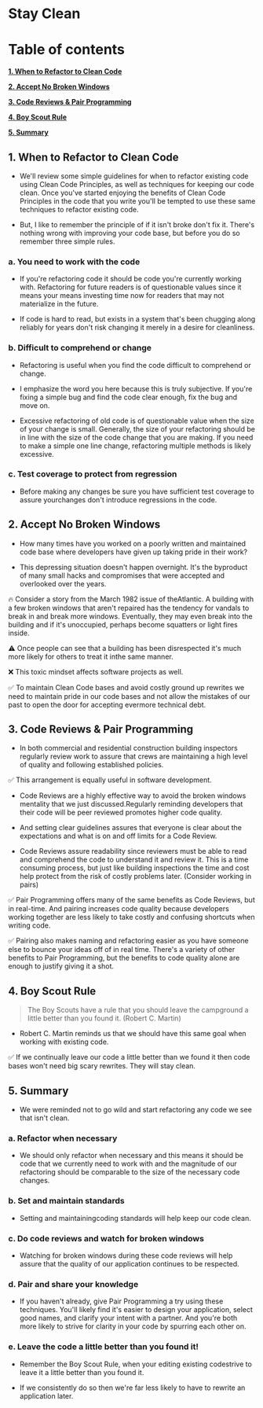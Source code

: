 # Stay Clean


# Table of contents
[**1. When to Refactor to Clean Code**](https://github.com/bao-nguyen3-ts/clean_code/tree/main/8.StayClean#1-when-to-refactor-to-clean-code)

[**2. Accept No Broken Windows**](https://github.com/bao-nguyen3-ts/clean_code/tree/main/8.StayClean#2-accept-no-broken-windows)

[**3. Code Reviews & Pair Programming**](https://github.com/bao-nguyen3-ts/clean_code/tree/main/8.StayClean#3-code-reviews--pair-programming)

[**4. Boy Scout Rule**](https://github.com/bao-nguyen3-ts/clean_code/tree/main/8.StayClean#4-boy-scout-rule)

[**5. Summary**](https://github.com/bao-nguyen3-ts/clean_code/tree/main/8.StayClean#5-summary)


## 1. When to Refactor to Clean Code

- We'll review some simple guidelines for when to refactor existing code using Clean Code Principles, as well as techniques for keeping our code clean. Once you've started enjoying the benefits of Clean Code Principles in the code that you write you'll be tempted to use these same techniques to refactor existing code.

- But, I like to remember the principle of if it isn't broke don't fix it. There's nothing wrong with improving your code base, but before you do so remember three simple rules.

### a. You need to work with the code

- If you're refactoring code it should be code you're currently working with. Refactoring for future readers is of questionable values since it means your means investing time now for readers that may not materialize in the future.

- If code is hard to read, but exists in a system that's been chugging along reliably for years don't risk changing it merely in a desire for cleanliness.

### b. Difficult to comprehend or change

- Refactoring is useful when you find the code difficult to comprehend or change.

- I emphasize the word you here because this is truly subjective. If you're fixing a simple bug and find the code clear enough, fix the bug and move on.

- Excessive refactoring of old code is of questionable value when the size of your change is small. Generally, the size of your refactoring should be in line with the size of the code change that you are making. If you need to make a simple one line change, refactoring multiple methods is likely excessive.

### c. Test coverage to protect from regression

- Before making any changes be sure you have sufficient test coverage to assure yourchanges don't introduce regressions in the code.

## 2. Accept No Broken Windows

- How many times have you worked on a poorly written and maintained code base where developers have given up taking pride in their work?

- This depressing situation doesn't happen overnight. It's the byproduct of many small hacks and compromises that were accepted and overlooked over the years.

🔥 Consider a story from the March 1982 issue of theAtlantic. A building with a few broken windows that aren't repaired has the tendency for vandals to break in and break more windows. Eventually, they may even break into the building and if it's unoccupied, perhaps become squatters or light fires inside.

⚠️ Once people can see that a building has been disrespected it's much more likely for others to treat it inthe same manner.

❌ This toxic mindset affects software projects as well.

✅ To maintain Clean Code bases and avoid costly ground up rewrites we need to maintain pride in our code bases and not allow the mistakes of our past to open the door for accepting evermore technical debt.

## 3. Code Reviews & Pair Programming

- In both commercial and residential construction building inspectors regularly review work to assure that crews are maintaining a high level of quality and following established policies.

✅ This arrangement is equally useful in software development.

- Code Reviews are a highly effective way to avoid the broken windows mentality that we just discussed.Regularly reminding developers that their code will be peer reviewed promotes higher code quality.

- And setting clear guidelines assures that everyone is clear about the expectations and what is on and off limits for a Code Review.

- Code Reviews assure readability since reviewers must be able to read and comprehend the code to understand it and review it. This is a time consuming process, but just like building inspections the time and cost help protect from the risk of costly problems later. (Consider working in pairs)

✅ Pair Programming offers many of the same benefits as Code Reviews, but in real-time. And pairing increases code quality because developers working together are less likely to take costly and confusing shortcuts when writing code.

✅ Pairing also makes naming and refactoring easier as you have someone else to bounce your ideas off of in real time. There's a variety of other benefits to Pair Programming, but the benefits to code quality alone are enough to justify giving it a shot.

## 4. Boy Scout Rule

> The Boy Scouts have a rule that you should leave the campground a little better than you found it. (Robert C. Martin)

- Robert C. Martin reminds us that we should have this same goal when working with existing code.

✅ If we continually leave our code a little better than we found it then code bases won't need big scary rewrites. They will stay clean.

## 5. Summary

- We were reminded not to go wild and start refactoring any code we see that isn't clean.

### a. Refactor when necessary

- We should only refactor when necessary and this means it should be code that we currently need to work with and the magnitude of our refactoring should be comparable to the size of the necessary code changes.

### b. Set and maintain standards

- Setting and maintainingcoding standards will help keep our code clean.

### c. Do code reviews and watch for broken windows

- Watching for broken windows during these code reviews will help assure that the quality of our application continues to be respected.

### d. Pair and share your knowledge

- If you haven't already, give Pair Programming a try using these techniques. You'll likely find it's easier to design your application, select good names, and clarify your intent with a partner. And you're both more likely to strive for clarity in your code by spurring each other on.

### e. Leave the code a little better than you found it!

- Remember the Boy Scout Rule, when your editing existing codestrive to leave it a little better than you found it.

- If we consistently do so then we're far less likely to have to rewrite an application later.
